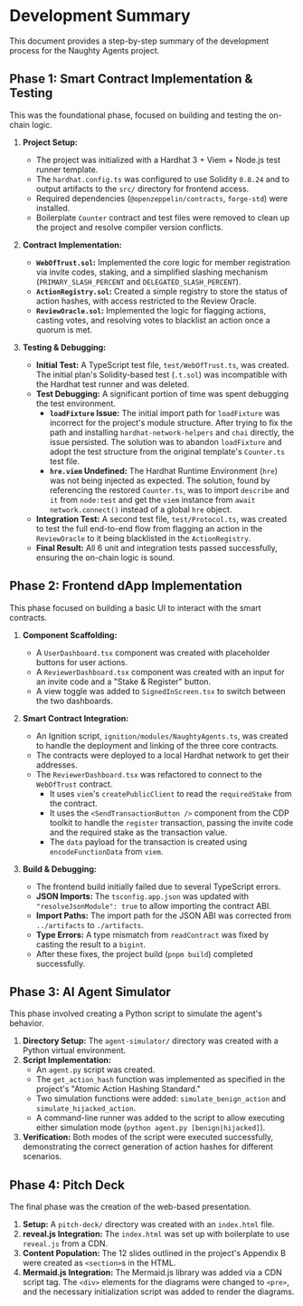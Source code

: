 # Development Summary

This document provides a step-by-step summary of the development process for the Naughty Agents project.

## Phase 1: Smart Contract Implementation & Testing

This was the foundational phase, focused on building and testing the on-chain logic.

1.  **Project Setup:**
    - The project was initialized with a Hardhat 3 + Viem + Node.js test runner template.
    - The `hardhat.config.ts` was configured to use Solidity `0.8.24` and to output artifacts to the `src/` directory for frontend access.
    - Required dependencies (`@openzeppelin/contracts`, `forge-std`) were installed.
    - Boilerplate `Counter` contract and test files were removed to clean up the project and resolve compiler version conflicts.

2.  **Contract Implementation:**
    - **`WebOfTrust.sol`:** Implemented the core logic for member registration via invite codes, staking, and a simplified slashing mechanism (`PRIMARY_SLASH_PERCENT` and `DELEGATED_SLASH_PERCENT`).
    - **`ActionRegistry.sol`:** Created a simple registry to store the status of action hashes, with access restricted to the Review Oracle.
    - **`ReviewOracle.sol`:** Implemented the logic for flagging actions, casting votes, and resolving votes to blacklist an action once a quorum is met.

3.  **Testing & Debugging:**
    - **Initial Test:** A TypeScript test file, `test/WebOfTrust.ts`, was created. The initial plan's Solidity-based test (`.t.sol`) was incompatible with the Hardhat test runner and was deleted.
    - **Test Debugging:** A significant portion of time was spent debugging the test environment.
        - **`loadFixture` Issue:** The initial import path for `loadFixture` was incorrect for the project's module structure. After trying to fix the path and installing `hardhat-network-helpers` and `chai` directly, the issue persisted. The solution was to abandon `loadFixture` and adopt the test structure from the original template's `Counter.ts` test file.
        - **`hre.viem` Undefined:** The Hardhat Runtime Environment (`hre`) was not being injected as expected. The solution, found by referencing the restored `Counter.ts`, was to import `describe` and `it` from `node:test` and get the `viem` instance from `await network.connect()` instead of a global `hre` object.
    - **Integration Test:** A second test file, `test/Protocol.ts`, was created to test the full end-to-end flow from flagging an action in the `ReviewOracle` to it being blacklisted in the `ActionRegistry`.
    - **Final Result:** All 6 unit and integration tests passed successfully, ensuring the on-chain logic is sound.

## Phase 2: Frontend dApp Implementation

This phase focused on building a basic UI to interact with the smart contracts.

1.  **Component Scaffolding:**
    - A `UserDashboard.tsx` component was created with placeholder buttons for user actions.
    - A `ReviewerDashboard.tsx` component was created with an input for an invite code and a "Stake & Register" button.
    - A view toggle was added to `SignedInScreen.tsx` to switch between the two dashboards.

2.  **Smart Contract Integration:**
    - An Ignition script, `ignition/modules/NaughtyAgents.ts`, was created to handle the deployment and linking of the three core contracts.
    - The contracts were deployed to a local Hardhat network to get their addresses.
    - The `ReviewerDashboard.tsx` was refactored to connect to the `WebOfTrust` contract.
        - It uses `viem`'s `createPublicClient` to read the `requiredStake` from the contract.
        - It uses the `<SendTransactionButton />` component from the CDP toolkit to handle the `register` transaction, passing the invite code and the required stake as the transaction value.
        - The `data` payload for the transaction is created using `encodeFunctionData` from `viem`.

3.  **Build & Debugging:**
    - The frontend build initially failed due to several TypeScript errors.
    - **JSON Imports:** The `tsconfig.app.json` was updated with `"resolveJsonModule": true` to allow importing the contract ABI.
    - **Import Paths:** The import path for the JSON ABI was corrected from `../artifacts` to `./artifacts`.
    - **Type Errors:** A type mismatch from `readContract` was fixed by casting the result to a `bigint`.
    - After these fixes, the project build (`pnpm build`) completed successfully.

## Phase 3: AI Agent Simulator

This phase involved creating a Python script to simulate the agent's behavior.

1.  **Directory Setup:** The `agent-simulator/` directory was created with a Python virtual environment.
2.  **Script Implementation:**
    - An `agent.py` script was created.
    - The `get_action_hash` function was implemented as specified in the project's "Atomic Action Hashing Standard."
    - Two simulation functions were added: `simulate_benign_action` and `simulate_hijacked_action`.
    - A command-line runner was added to the script to allow executing either simulation mode (`python agent.py [benign|hijacked]`).
3.  **Verification:** Both modes of the script were executed successfully, demonstrating the correct generation of action hashes for different scenarios.

## Phase 4: Pitch Deck

The final phase was the creation of the web-based presentation.

1.  **Setup:** A `pitch-deck/` directory was created with an `index.html` file.
2.  **reveal.js Integration:** The `index.html` was set up with boilerplate to use `reveal.js` from a CDN.
3.  **Content Population:** The 12 slides outlined in the project's Appendix B were created as `<section>`s in the HTML.
4.  **Mermaid.js Integration:** The Mermaid.js library was added via a CDN script tag. The `<div>` elements for the diagrams were changed to `<pre>`, and the necessary initialization script was added to render the diagrams.
